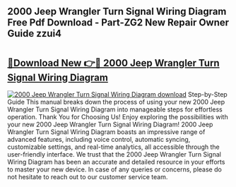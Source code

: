 ## 2000 Jeep Wrangler Turn Signal Wiring Diagram Free Pdf Download - Part-ZG2 New Repair Owner Guide zzui4

# <h2><a href="http://dfoju2.blite.top/?on=2000+Jeep+Wrangler+Turn+Signal+Wiring+Diagram">🔗Download New 👉🔴 2000 Jeep Wrangler Turn Signal Wiring Diagram</a></h2>

[![2000 Jeep Wrangler Turn Signal Wiring Diagram download](https://i.imgur.com/lujVjoI.png)](http://dfoju2.blite.top/?on=2000+Jeep+Wrangler+Turn+Signal+Wiring+Diagram)
Step-by-Step Guide This manual breaks down the process of using your new 2000 Jeep Wrangler Turn Signal Wiring Diagram into manageable steps for effortless operation. Thank You for Choosing Us! Enjoy exploring the possibilities with your new 2000 Jeep Wrangler Turn Signal Wiring Diagram! 2000 Jeep Wrangler Turn Signal Wiring Diagram boasts an impressive range of advanced features, including voice control, automatic syncing, customizable settings, and real-time analytics, all accessible through the user-friendly interface. We trust that the 2000 Jeep Wrangler Turn Signal Wiring Diagram has been an accurate and detailed resource in your efforts to master your new device. In case of any queries or concerns, please do not hesitate to reach out to our customer service team.
